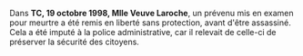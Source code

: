 Dans **TC, 19 octobre 1998, Mlle Veuve Laroche**, un prévenu mis en examen pour meurtre a été remis en liberté sans protection, avant d'être assassiné. Cela a été imputé à la police administrative, car il relevait de celle-ci de préserver la sécurité des citoyens.